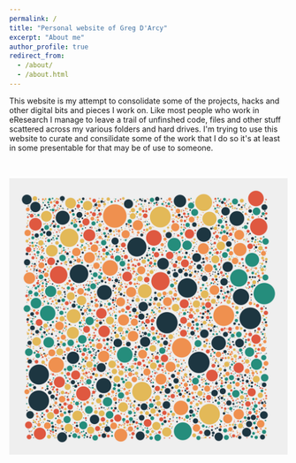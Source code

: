 ```yaml
---
permalink: /
title: "Personal website of Greg D'Arcy"
excerpt: "About me"
author_profile: true
redirect_from: 
  - /about/
  - /about.html
---
```


This website is my attempt to consolidate some of the projects, hacks and other digital bits and pieces I work on. Like most people who work in eResearch I manage to leave a trail of unfinshed code, files and other stuff scattered across my various folders and hard drives. I'm trying to use this website to curate and consilidate some of the work that I do so it's at least in some presentable for that may be of use to someone.

<br>

![](/images/2021-29-1-GENART.png)

